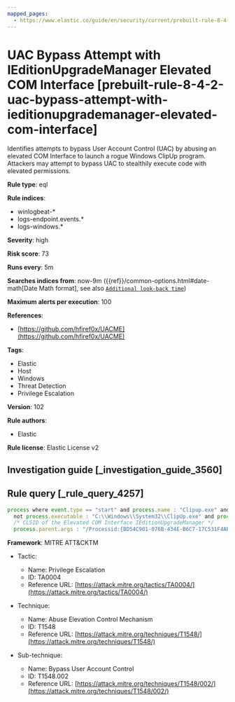 ```yaml
---
mapped_pages:
  - https://www.elastic.co/guide/en/security/current/prebuilt-rule-8-4-2-uac-bypass-attempt-with-ieditionupgrademanager-elevated-com-interface.html
---
```


# UAC Bypass Attempt with IEditionUpgradeManager Elevated COM Interface [prebuilt-rule-8-4-2-uac-bypass-attempt-with-ieditionupgrademanager-elevated-com-interface]

Identifies attempts to bypass User Account Control (UAC) by abusing an elevated COM Interface to launch a rogue Windows ClipUp program. Attackers may attempt to bypass UAC to stealthily execute code with elevated permissions.

**Rule type**: eql

**Rule indices**:

* winlogbeat-*
* logs-endpoint.events.*
* logs-windows.*

**Severity**: high

**Risk score**: 73

**Runs every**: 5m

**Searches indices from**: now-9m ({{ref}}/common-options.html#date-math[Date Math format], see also [`Additional look-back time`](docs-content://solutions/security/detect-and-alert/create-detection-rule.md#rule-schedule))

**Maximum alerts per execution**: 100

**References**:

* [https://github.com/hfiref0x/UACME](https://github.com/hfiref0x/UACME)

**Tags**:

* Elastic
* Host
* Windows
* Threat Detection
* Privilege Escalation

**Version**: 102

**Rule authors**:

* Elastic

**Rule license**: Elastic License v2

## Investigation guide [_investigation_guide_3560]



## Rule query [_rule_query_4257]

```js
process where event.type == "start" and process.name : "Clipup.exe" and
  not process.executable : "C:\\Windows\\System32\\ClipUp.exe" and process.parent.name : "dllhost.exe" and
  /* CLSID of the Elevated COM Interface IEditionUpgradeManager */
  process.parent.args : "/Processid:{BD54C901-076B-434E-B6C7-17C531F4AB41}"
```

**Framework**: MITRE ATT&CKTM

* Tactic:

    * Name: Privilege Escalation
    * ID: TA0004
    * Reference URL: [https://attack.mitre.org/tactics/TA0004/](https://attack.mitre.org/tactics/TA0004/)

* Technique:

    * Name: Abuse Elevation Control Mechanism
    * ID: T1548
    * Reference URL: [https://attack.mitre.org/techniques/T1548/](https://attack.mitre.org/techniques/T1548/)

* Sub-technique:

    * Name: Bypass User Account Control
    * ID: T1548.002
    * Reference URL: [https://attack.mitre.org/techniques/T1548/002/](https://attack.mitre.org/techniques/T1548/002/)



